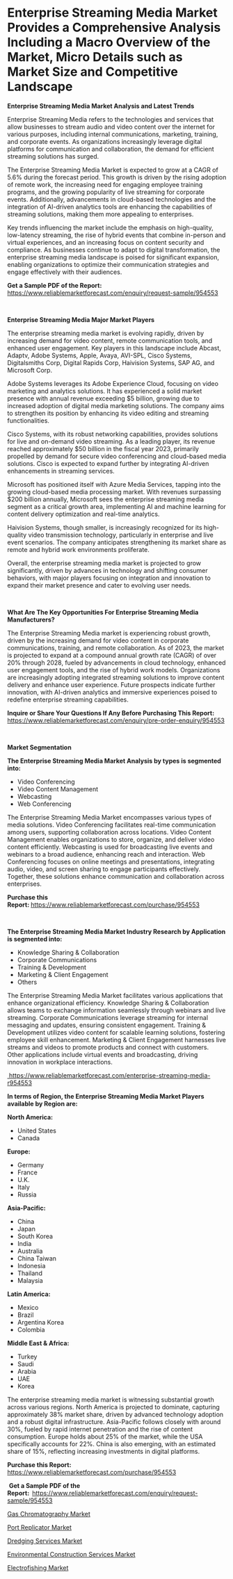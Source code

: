 <p><h1>Enterprise Streaming Media Market Provides a Comprehensive Analysis Including a Macro Overview of the Market, Micro Details such as Market Size and Competitive Landscape</h1></p><p><strong>Enterprise Streaming Media Market Analysis and Latest Trends</strong></p>
<p><p>Enterprise Streaming Media refers to the technologies and services that allow businesses to stream audio and video content over the internet for various purposes, including internal communications, marketing, training, and corporate events. As organizations increasingly leverage digital platforms for communication and collaboration, the demand for efficient streaming solutions has surged.</p><p>The Enterprise Streaming Media Market is expected to grow at a CAGR of 5.6% during the forecast period. This growth is driven by the rising adoption of remote work, the increasing need for engaging employee training programs, and the growing popularity of live streaming for corporate events. Additionally, advancements in cloud-based technologies and the integration of AI-driven analytics tools are enhancing the capabilities of streaming solutions, making them more appealing to enterprises.</p><p>Key trends influencing the market include the emphasis on high-quality, low-latency streaming, the rise of hybrid events that combine in-person and virtual experiences, and an increasing focus on content security and compliance. As businesses continue to adapt to digital transformation, the enterprise streaming media landscape is poised for significant expansion, enabling organizations to optimize their communication strategies and engage effectively with their audiences.</p></p>
<p><strong>Get a Sample PDF of the Report:&nbsp;</strong> <a href="https://www.reliablemarketforecast.com/enquiry/request-sample/954553?utm_campaign=2011&utm_medium=2&utm_source=Github&utm_content=ia&utm_term=07032025&utm_id=enterprise-streaming-media">https://www.reliablemarketforecast.com/enquiry/request-sample/954553</a></p>
<p>&nbsp;</p>
<p><strong>Enterprise Streaming Media Major Market Players</strong></p>
<p><p>The enterprise streaming media market is evolving rapidly, driven by increasing demand for video content, remote communication tools, and enhanced user engagement. Key players in this landscape include Abcast, Adaptv, Adobe Systems, Apple, Avaya, AVI-SPL, Cisco Systems, Digitalsmiths Corp, Digital Rapids Corp, Haivision Systems, SAP AG, and Microsoft Corp.</p><p>Adobe Systems leverages its Adobe Experience Cloud, focusing on video marketing and analytics solutions. It has experienced a solid market presence with annual revenue exceeding $5 billion, growing due to increased adoption of digital media marketing solutions. The company aims to strengthen its position by enhancing its video editing and streaming functionalities.</p><p>Cisco Systems, with its robust networking capabilities, provides solutions for live and on-demand video streaming. As a leading player, its revenue reached approximately $50 billion in the fiscal year 2023, primarily propelled by demand for secure video conferencing and cloud-based media solutions. Cisco is expected to expand further by integrating AI-driven enhancements in streaming services.</p><p>Microsoft has positioned itself with Azure Media Services, tapping into the growing cloud-based media processing market. With revenues surpassing $200 billion annually, Microsoft sees the enterprise streaming media segment as a critical growth area, implementing AI and machine learning for content delivery optimization and real-time analytics.</p><p>Haivision Systems, though smaller, is increasingly recognized for its high-quality video transmission technology, particularly in enterprise and live event scenarios. The company anticipates strengthening its market share as remote and hybrid work environments proliferate.</p><p>Overall, the enterprise streaming media market is projected to grow significantly, driven by advances in technology and shifting consumer behaviors, with major players focusing on integration and innovation to expand their market presence and cater to evolving user needs.</p></p>
<p>&nbsp;</p>
<p><strong>What Are The Key Opportunities For Enterprise Streaming Media Manufacturers?</strong></p>
<p><p>The Enterprise Streaming Media market is experiencing robust growth, driven by the increasing demand for video content in corporate communications, training, and remote collaboration. As of 2023, the market is projected to expand at a compound annual growth rate (CAGR) of over 20% through 2028, fueled by advancements in cloud technology, enhanced user engagement tools, and the rise of hybrid work models. Organizations are increasingly adopting integrated streaming solutions to improve content delivery and enhance user experience. Future prospects indicate further innovation, with AI-driven analytics and immersive experiences poised to redefine enterprise streaming capabilities.</p></p>
<p><strong>Inquire or Share Your Questions If Any Before Purchasing This Report:</strong> <a href="https://www.reliablemarketforecast.com/enquiry/pre-order-enquiry/954553?utm_campaign=2011&utm_medium=2&utm_source=Github&utm_content=ia&utm_term=07032025&utm_id=enterprise-streaming-media">https://www.reliablemarketforecast.com/enquiry/pre-order-enquiry/954553</a></p>
<p>&nbsp;</p>
<p><strong>Market Segmentation</strong></p>
<p><strong>The Enterprise Streaming Media Market Analysis by types is segmented into:</strong></p>
<p><ul><li>Video Conferencing</li><li>Video Content Management</li><li>Webcasting</li><li>Web Conferencing</li></ul></p>
<p><p>The Enterprise Streaming Media Market encompasses various types of media solutions. Video Conferencing facilitates real-time communication among users, supporting collaboration across locations. Video Content Management enables organizations to store, organize, and deliver video content efficiently. Webcasting is used for broadcasting live events and webinars to a broad audience, enhancing reach and interaction. Web Conferencing focuses on online meetings and presentations, integrating audio, video, and screen sharing to engage participants effectively. Together, these solutions enhance communication and collaboration across enterprises.</p></p>
<p><strong>Purchase this Report:&nbsp;</strong><a href="https://www.reliablemarketforecast.com/purchase/954553?utm_campaign=2011&utm_medium=2&utm_source=Github&utm_content=ia&utm_term=07032025&utm_id=enterprise-streaming-media">https://www.reliablemarketforecast.com/purchase/954553</a></p>
<p>&nbsp;</p>
<p><strong>The Enterprise Streaming Media Market Industry Research by Application is segmented into:</strong></p>
<p><ul><li>Knowledge Sharing & Collaboration</li><li>Corporate Communications</li><li>Training & Development</li><li>Marketing & Client Engagement</li><li>Others</li></ul></p>
<p><p>The Enterprise Streaming Media Market facilitates various applications that enhance organizational efficiency. Knowledge Sharing & Collaboration allows teams to exchange information seamlessly through webinars and live streaming. Corporate Communications leverage streaming for internal messaging and updates, ensuring consistent engagement. Training & Development utilizes video content for scalable learning solutions, fostering employee skill enhancement. Marketing & Client Engagement harnesses live streams and videos to promote products and connect with customers. Other applications include virtual events and broadcasting, driving innovation in workplace interactions.</p></p>
<p><a href="https://www.reliablemarketforecast.com/enterprise-streaming-media-r954553?utm_campaign=2011&utm_medium=2&utm_source=Github&utm_content=ia&utm_term=07032025&utm_id=enterprise-streaming-media">&nbsp;https://www.reliablemarketforecast.com/enterprise-streaming-media-r954553</a></p>
<p><strong>In terms of Region, the Enterprise Streaming Media Market Players available by Region are:</strong></p>
<p>
    <p> <strong> North America: </strong>
        <ul>
            <li>United States</li>
            <li>Canada</li>
        </ul>
        </p> 
    <p> <strong> Europe: </strong>
        <ul>
            <li>Germany</li>
            <li>France</li>
            <li>U.K.</li>
            <li>Italy</li>
            <li>Russia</li>
        </ul>
        </p> 
    <p> <strong> Asia-Pacific: </strong>
        <ul>
            <li>China</li>
            <li>Japan</li>
            <li>South Korea</li>
            <li>India</li>
            <li>Australia</li>
            <li>China Taiwan</li>
            <li>Indonesia</li>
            <li>Thailand</li>
            <li>Malaysia</li>
        </ul>
        </p> 
    <p> <strong> Latin America: </strong>
        <ul>
            <li>Mexico</li>
            <li>Brazil</li>
            <li>Argentina Korea</li>
            <li>Colombia</li>
        </ul>
        </p> 
    <p> <strong> Middle East & Africa: </strong>
        <ul>
            <li>Turkey</li>
            <li>Saudi</li>
            <li>Arabia</li>
            <li>UAE</li>
            <li>Korea</li>
        </ul>
    </p>
    </p>
<p><p>The enterprise streaming media market is witnessing substantial growth across various regions. North America is projected to dominate, capturing approximately 38% market share, driven by advanced technology adoption and a robust digital infrastructure. Asia-Pacific follows closely with around 30%, fueled by rapid internet penetration and the rise of content consumption. Europe holds about 25% of the market, while the USA specifically accounts for 22%. China is also emerging, with an estimated share of 15%, reflecting increasing investments in digital platforms.</p></p>
<p><strong>Purchase this Report: </strong><a href="https://www.reliablemarketforecast.com/purchase/954553?utm_campaign=2011&utm_medium=2&utm_source=Github&utm_content=ia&utm_term=07032025&utm_id=enterprise-streaming-media">https://www.reliablemarketforecast.com/purchase/954553</a></p>
<p>&nbsp;<strong>Get a Sample PDF of the Report:&nbsp;&nbsp;</strong><a href="https://www.reliablemarketforecast.com/enquiry/request-sample/954553?utm_campaign=2011&utm_medium=2&utm_source=Github&utm_content=ia&utm_term=07032025&utm_id=enterprise-streaming-media">https://www.reliablemarketforecast.com/enquiry/request-sample/954553</a></p>
<p><strong></strong></p>
<p><p><a href="https://github.com/gaiusmelyna/Market-Research-Report-List-1/blob/main/gas-chromatography-market.md?utm_campaign=2011&utm_medium=2&utm_source=Github&utm_content=ia&utm_term=07032025&utm_id=enterprise-streaming-media">Gas Chromatography Market</a></p><p><a href="https://github.com/pupunhez/Market-Research-Report-List-1/blob/main/port-replicator-market.md?utm_campaign=2011&utm_medium=2&utm_source=Github&utm_content=ia&utm_term=07032025&utm_id=enterprise-streaming-media">Port Replicator Market</a></p><p><a href="https://github.com/lickoalyanep/Market-Research-Report-List-1/blob/main/dredging-services-market.md?utm_campaign=2011&utm_medium=2&utm_source=Github&utm_content=ia&utm_term=07032025&utm_id=enterprise-streaming-media">Dredging Services Market</a></p><p><a href="https://github.com/meenafadilkh/Market-Research-Report-List-1/blob/main/environmental-construction-services-market.md?utm_campaign=2011&utm_medium=2&utm_source=Github&utm_content=ia&utm_term=07032025&utm_id=enterprise-streaming-media">Environmental Construction Services Market</a></p><p><a href="https://github.com/miehldobin1w/Market-Research-Report-List-1/blob/main/electrofishing-market.md?utm_campaign=2011&utm_medium=2&utm_source=Github&utm_content=ia&utm_term=07032025&utm_id=enterprise-streaming-media">Electrofishing Market</a></p></p>